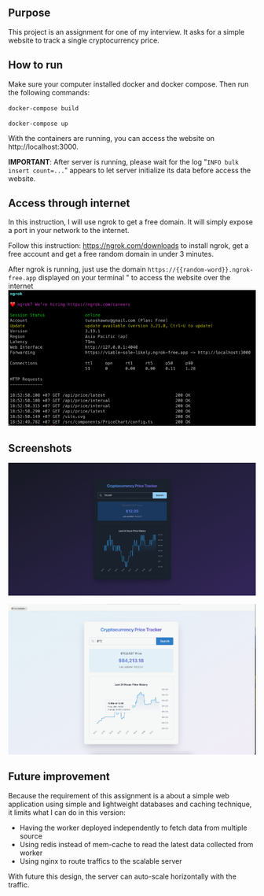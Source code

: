 ## Purpose
This project is an assignment for one of my interview. It asks
for a simple website to track a single cryptocurrency price.

## How to run
Make sure your computer installed docker and docker compose.
Then run the following commands:

`docker-compose build
`

`docker-compose up
`

With the containers are running, you can access the website on http://localhost:3000.

**IMPORTANT**: After server is running, please wait for the log
"`INFO bulk insert count=...`" appears to let server initialize its data
before access the website.

## Access through internet
In this instruction, I will use ngrok to get a free domain.
It will simply expose a port in your network to the internet.

Follow this instruction: https://ngrok.com/downloads to install ngrok, 
get a free account and get a free random domain in under 3 minutes.

After ngrok is running, just use the domain `https://{{random-word}}.ngrok-free.app` displayed on your terminal " to 
access the website over the internet ![img.png](img.png)

## Screenshots
![img_1.png](img_1.png)

![img_2.png](img_2.png)

## Future improvement
Because the requirement of this assignment is a about a simple web
application using simple and lightweight databases and caching technique,
it limits what I can do in this version:
* Having the worker deployed independently to fetch data from multiple source
* Using redis instead of mem-cache to read the latest data collected from worker
* Using nginx to route traffics to the scalable server

With future this design, the server can auto-scale horizontally with the traffic.
